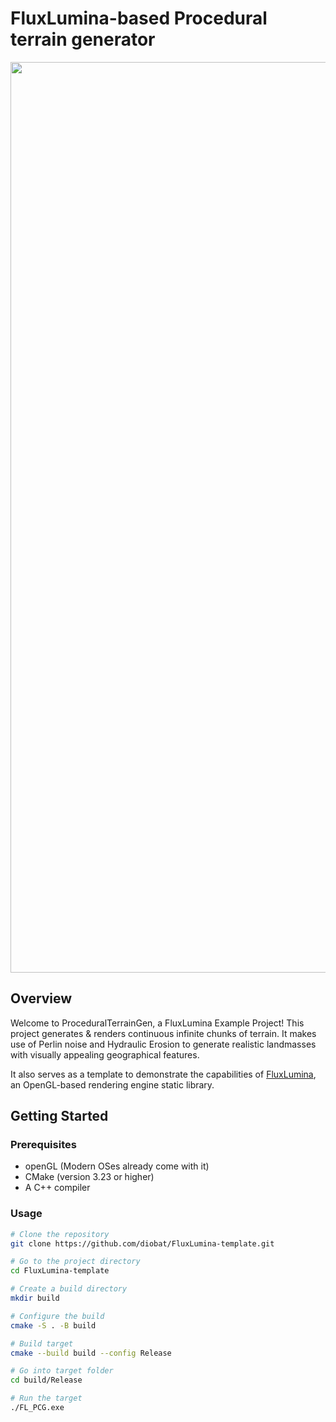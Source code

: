

# FluxLumina-based Procedural terrain generator
<div align="center">
<img width="1457" alt="PTG_snow" src="https://github.com/diobat/ProceduralTerrainGen/assets/25584192/925adb97-4afd-4914-9bf9-9343791e3981">
</div>  

## Overview
Welcome to ProceduralTerrainGen, a FluxLumina Example Project! 
This project generates & renders continuous infinite chunks of terrain. It makes use of Perlin noise and Hydraulic Erosion to generate realistic landmasses with visually appealing geographical features.

It also serves as a template to demonstrate the capabilities of [FluxLumina](https://github.com/diobat/FluxLumina), an OpenGL-based rendering engine static library. 

## Getting Started

### Prerequisites
- openGL (Modern OSes already come with it)
- CMake (version 3.23 or higher)
- A C++ compiler

### Usage

```bash
# Clone the repository
git clone https://github.com/diobat/FluxLumina-template.git

# Go to the project directory
cd FluxLumina-template

# Create a build directory
mkdir build

# Configure the build
cmake -S . -B build

# Build target
cmake --build build --config Release

# Go into target folder
cd build/Release

# Run the target
./FL_PCG.exe
```
